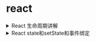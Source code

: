 # react

<details>
<summary>React 生命周期讲解</summary>

## 组件生命周期 - 创建阶段(Mounting)

* 特点：该阶段的函数只执行一次

### constructor()

* 作用：获取`props`和初始化`state`
* 说明：通过 `constructor()` 的参数`props`获取
* 设置`state`和`props`

```js
class Greeting extends React.Component {
  constructor(props) {
    // 获取 props
    super(props)
    // 初始化 state
    this.state = {
      count: props.initCount
    }
  }
}

// 初始化 props
// 语法：通过静态属性 defaultProps 来初始化props
Greeting.defaultProps = {
  initCount: 0
};
```

### componentWillMount()

* 说明：组件被挂载到页面之前调用，其在`render()`之前被调用，因此在这方法里同步地设置状态将不会触发重渲染
* 注意：无法获取页面中的DOM对象
* 注意：可以调用`setState()`方法来改变状态值
* 用途：发送ajax请求获取数据

```js
componentWillMount() {
  console.warn(document.getElementById('btn')) // null
  this.setState({
    count: this.state.count + 1
  })
}
```

### render()

* 作用：渲染组件到页面中，无法获取页面中的DOM对象
* 注意：不要在`render`方法中调用 `setState()` 方法，否则会递归渲染
* 原因说明：状态改变会重新调用`render()`，`render()`又重新改变状态

```js
render() {
  console.warn(document.getElementById('btn')) // null

  return (
    <div>
      <button id="btn" onClick={this.handleAdd}>打豆豆一次</button>
      {
        this.state.count === 4
        ? null
        : <CounterChild initCount={this.state.count}></CounterChild>
      }
    </div>
  )
}

```

### componentDidMount()

* 组件已经挂载到页面中
* 可以进行DOM操作，比如：获取到组件内部的DOM对象
* 可以发送请求获取数据
* 可以通过 `setState()` 修改状态的值
* 注意：在这里修改状态会重新渲染

```JS
componentDidMount() {
  // 此时，就可以获取到组件内部的DOM对象
  console.warn('componentDidMount', document.getElementById('btn'))
}
```

## 组件生命周期 - 运行阶段（Updating）

* 特点：该阶段的函数执行多次
* 说明：每当组件的`props`或者`state`改变的时候，都会触发运行阶段的函数

### componentWillReceiveProps()

* 说明：组件接受到新的`props`前触发这个方法
* 参数：当前组件`props`值
* 可以通过 `this.props` 获取到上一次的值
* 使用：若你需要响应属性的改变，可以通过对比`this.props和nextProps`并在该方法中使用`this.setState()`处理状态改变
* 注意：修改`state`不会触发该方法

```JS
componentWillReceiveProps(nextProps) {
  console.warn('componentWillReceiveProps', nextProps)
}
```

### shouldComponentUpdate()

* 作用：根据这个方法的返回值决定是否重新渲染组件，返回`true`重新渲染，否则不渲染
* 优势：通过某个条件渲染组件，降低组件渲染频率，提升组件性能
* 说明：如果返回值为`false`，那么，后续`render()`方法不会被调用
* 注意：这个方法必须返回布尔值！！！
* 场景：根据随机数决定是否渲染组件

```js
// - 参数：
//   - 第一个参数：最新属性对象
//   - 第二个参数：最新状态对象
shouldComponentUpdate(nextProps, nextState) {
  console.warn('shouldComponentUpdate', nextProps, nextState)

  return nextState.count % 2 === 0
}

```

### componentWillUpdate()

* 作用：组件将要更新
* 参数：最新的属性和状态对象
* 注意：不能修改状态 否则会循环渲染

```js
componentWillUpdate(nextProps, nextState) {
  console.warn('componentWillUpdate', nextProps, nextState)
}
```

### render() 渲染

* 作用：重新渲染组件，与`Mounting`阶段的`render`是同一个函数
* 注意：这个函数能够执行多次，只要组件的属性或状态改变了，这个方法就会重新执行

### componentDidUpdate()

* 作用：组件已经被更新
* 参数：旧的属性和状态对象

```js
componentDidUpdate(prevProps, prevState) {
  console.warn('componentDidUpdate', prevProps, prevState)
}
```

## 组件生命周期 - 卸载阶段（Unmounting）

* 组件销毁阶段：组件卸载期间，函数比较单一，只有一个函数，这个函数也有一个显著的特点：组件一辈子只能执行依次！
* 使用说明：只要组件不再被渲染到页面中，那么这个方法就会被调用（ 渲染到页面中 -> 不再渲染到页面中 ）

### componentWillUnmount()

* 作用：在卸载组件的时候，执行清理工作，比如

* 清除定时器
* 清除`componentDidMount`创建的DOM对象

</details>

<details>
<summary>React state和setState和事件绑定</summary>

## state和setState

* 注意：使用 `setState()` 方法修改状态，状态改变后，React会重新渲染组件
* 注意：不要直接修改`state`属性的值，这样不会重新渲染组件！！！
* 使用：1 初始化`state` 2 `setState`修改`state`

```js
  // -------------- 初始化 state --------------
  this.state = {
    count: props.initCount
  }
}

componentWillMount() {
  // -------------- 修改 state 的值 --------------
  // 方式一：
  this.setState({
    count: this.state.count + 1
  })

  this.setState({
    count: this.state.count + 1
  }, function(){
    // 由于 setState() 是异步操作，所以，如果想立即获取修改后的state
    // 需要在回调函数中获取
  });

  // 方式二：
  this.setState(function(prevState, props) {
    return {
      counter: prevState.counter + props.increment
    }
  })

  // 或者 - 注意： => 后面需要带有小括号，因为返回的是一个对象
  this.setState((prevState, props) => ({
    counter: prevState.counter + props.increment
  }))
}
```

## 组件绑定事件

* 通过React事件机制 `onClick` 绑定
* JS原生方式绑定（通过 `ref` 获取元素）
* 注意：`ref` 是React提供的一个特殊属性
* ref的使用说明：`react ref`

### React中的事件机制 - 推荐

* 注意：事件名称采用驼峰命名法
* 例如：`onClick` 用来绑定单击事件

```js
<input type="button" value="触发单击事件"
  onClick={this.handleCountAdd}
  onMouseEnter={this.handleMouseEnter}
/>
```

### JS原生方式 - 知道即可

* 说明：给元素添加 `ref` 属性，然后，获取元素绑定事件

```js
// JSX
// 将当前DOM的引用赋值给 this.txtInput 属性
<input ref={ input => this.txtInput = input } type="button" value="我是豆豆" />

componentDidMount() {
  // 通过 this.txtInput 属性获取元素绑定事件
  this.txtInput.addEventListener(() => {
    this.setState({
      count:this.state.count + 1
    })
  })
}
```

### 事件绑定中的this

* 通过 `bind` 绑定
* 通过 箭头函数 绑定

### 通过bind绑定

* 原理：`bind`能够调用函数，改变函数内部`this`的指向，并返回一个新函数
* 说明：`bind`第一个参数为返回函数中`this`的指向，后面的参数为传给返回函数的参数

```js
// 自定义方法：
handleBtnClick(arg1, arg2) {
  this.setState({
    msg: '点击事件修改state的值' + arg1 + arg2
  })
}

render() {
  return (
    <div>
      <button onClick={
        // 无参数
        // this.handleBtnClick.bind(this)

        // 有参数
        this.handleBtnClick.bind(this, 'abc', [1, 2])
      }>事件中this的处理</button>
      <h1>{this.state.msg}</h1>
    </div>
  )
}
```

* 在构造函数中使用`bind`

```js
constructor() {
  super()

  this.handleBtnClick = this.handleBtnClick.bind(this)
}

// render() 方法中：
<button onClick={ this.handleBtnClick }>事件中this的处理</button>
```

### 通过箭头函数绑定

* 原理：`箭头函数`中的this由所处的环境决定，自身不绑定this

```js
<input type="button" value="在构造函数中绑定this并传参" onClick={
  () => { this.handleBtnClick('参数1', '参数2') }
} />

handleBtnClick(arg1, arg2) {
  this.setState({
    msg: '在构造函数中绑定this并传参' + arg1 + arg2
  });
}
```

</details>


